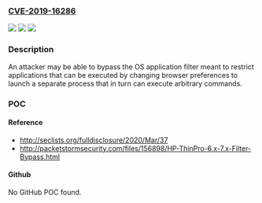 ### [CVE-2019-16286](https://cve.mitre.org/cgi-bin/cvename.cgi?name=CVE-2019-16286)
![](https://img.shields.io/static/v1?label=Product&message=ThinPro%20Linux&color=blue)
![](https://img.shields.io/static/v1?label=Version&message=n%2Fa&color=blue)
![](https://img.shields.io/static/v1?label=Vulnerability&message=Application%20filter%20bypass%20and%20arbitrary%20command%20execution.&color=brighgreen)

### Description

An attacker may be able to bypass the OS application filter meant to restrict applications that can be executed by changing browser preferences to launch a separate process that in turn can execute arbitrary commands.

### POC

#### Reference
- http://seclists.org/fulldisclosure/2020/Mar/37
- http://packetstormsecurity.com/files/156898/HP-ThinPro-6.x-7.x-Filter-Bypass.html

#### Github
No GitHub POC found.

